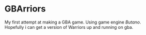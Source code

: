 # GBArriors
My first attempt at making a GBA game. Using game engine *Butano*. Hopefully i can get a version of Warriors up and running on gba.
